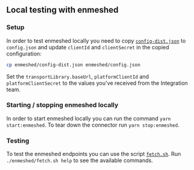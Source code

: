 ## Local testing with enmeshed

### Setup

In order to test enmeshed locally you need to copy [`config-dist.json`](./config-dist.json) to `config.json` and update `clientId` and `clientSecret` in the copied configuration:

```sh
cp enmeshed/config-dist.json enmeshed/config.json
```

Set the `transportLibrary.baseUrl`, `platformClientId` and `platformClientSecret` to the values you've received from the Integration team.

### Starting / stopping enmeshed locally

In order to start enmeshed locally you can run the command `yarn start:enmeshed`. To tear down the connector run `yarn stop:enmeshed`.

### Testing

To test the enmeshed endpoints you can use the script [`fetch.sh`](./fetch.sh). Run `./enmeshed/fetch.sh help` to see the available commands.
